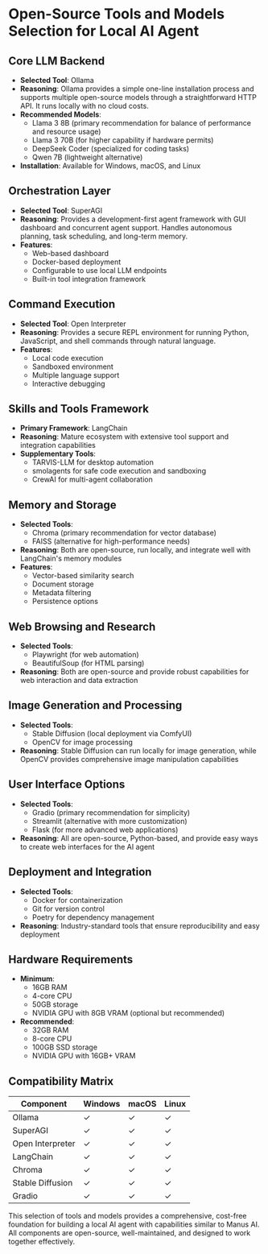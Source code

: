 # Open-Source Tools and Models Selection for Local AI Agent

## Core LLM Backend
- **Selected Tool**: Ollama
- **Reasoning**: Ollama provides a simple one-line installation process and supports multiple open-source models through a straightforward HTTP API. It runs locally with no cloud costs.
- **Recommended Models**:
  - Llama 3 8B (primary recommendation for balance of performance and resource usage)
  - Llama 3 70B (for higher capability if hardware permits)
  - DeepSeek Coder (specialized for coding tasks)
  - Qwen 7B (lightweight alternative)
- **Installation**: Available for Windows, macOS, and Linux

## Orchestration Layer
- **Selected Tool**: SuperAGI
- **Reasoning**: Provides a development-first agent framework with GUI dashboard and concurrent agent support. Handles autonomous planning, task scheduling, and long-term memory.
- **Features**:
  - Web-based dashboard
  - Docker-based deployment
  - Configurable to use local LLM endpoints
  - Built-in tool integration framework

## Command Execution
- **Selected Tool**: Open Interpreter
- **Reasoning**: Provides a secure REPL environment for running Python, JavaScript, and shell commands through natural language.
- **Features**:
  - Local code execution
  - Sandboxed environment
  - Multiple language support
  - Interactive debugging

## Skills and Tools Framework
- **Primary Framework**: LangChain
- **Reasoning**: Mature ecosystem with extensive tool support and integration capabilities
- **Supplementary Tools**:
  - TARVIS-LLM for desktop automation
  - smolagents for safe code execution and sandboxing
  - CrewAI for multi-agent collaboration

## Memory and Storage
- **Selected Tools**:
  - Chroma (primary recommendation for vector database)
  - FAISS (alternative for high-performance needs)
- **Reasoning**: Both are open-source, run locally, and integrate well with LangChain's memory modules
- **Features**:
  - Vector-based similarity search
  - Document storage
  - Metadata filtering
  - Persistence options

## Web Browsing and Research
- **Selected Tools**:
  - Playwright (for web automation)
  - BeautifulSoup (for HTML parsing)
- **Reasoning**: Both are open-source and provide robust capabilities for web interaction and data extraction

## Image Generation and Processing
- **Selected Tools**:
  - Stable Diffusion (local deployment via ComfyUI)
  - OpenCV for image processing
- **Reasoning**: Stable Diffusion can run locally for image generation, while OpenCV provides comprehensive image manipulation capabilities

## User Interface Options
- **Selected Tools**:
  - Gradio (primary recommendation for simplicity)
  - Streamlit (alternative with more customization)
  - Flask (for more advanced web applications)
- **Reasoning**: All are open-source, Python-based, and provide easy ways to create web interfaces for the AI agent

## Deployment and Integration
- **Selected Tools**:
  - Docker for containerization
  - Git for version control
  - Poetry for dependency management
- **Reasoning**: Industry-standard tools that ensure reproducibility and easy deployment

## Hardware Requirements
- **Minimum**: 
  - 16GB RAM
  - 4-core CPU
  - 50GB storage
  - NVIDIA GPU with 8GB VRAM (optional but recommended)
- **Recommended**:
  - 32GB RAM
  - 8-core CPU
  - 100GB SSD storage
  - NVIDIA GPU with 16GB+ VRAM

## Compatibility Matrix

| Component | Windows | macOS | Linux |
|-----------|---------|-------|-------|
| Ollama | ✓ | ✓ | ✓ |
| SuperAGI | ✓ | ✓ | ✓ |
| Open Interpreter | ✓ | ✓ | ✓ |
| LangChain | ✓ | ✓ | ✓ |
| Chroma | ✓ | ✓ | ✓ |
| Stable Diffusion | ✓ | ✓ | ✓ |
| Gradio | ✓ | ✓ | ✓ |

This selection of tools and models provides a comprehensive, cost-free foundation for building a local AI agent with capabilities similar to Manus AI. All components are open-source, well-maintained, and designed to work together effectively.
